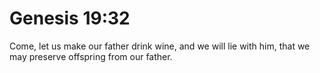 # Genesis 19:32

Come, let us make our father drink wine, and we will lie with him, that we may preserve offspring from our father.
